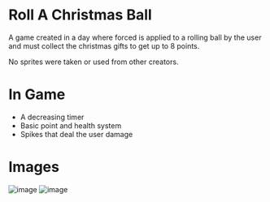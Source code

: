 # Roll A Christmas Ball

A game created in a day where forced is applied to a rolling ball by the user and must collect the christmas gifts to get up to 8 points.

No sprites were taken or used from other creators.

# In Game
- A decreasing timer
- Basic point and health system
- Spikes that deal the user damage

# Images

![image](https://user-images.githubusercontent.com/116927138/202889332-ffbcfd66-14ff-476d-907d-f3ebd4487f50.png)
![image](https://user-images.githubusercontent.com/116927138/202889347-e815f039-1f3c-4da8-b6fe-a18f377a9e38.png)


